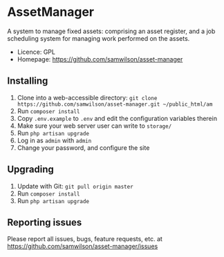 AssetManager
============

A system to manage fixed assets: comprising an asset register, and a job
scheduling system for managing work performed on the assets.

* Licence: GPL
* Homepage: https://github.com/samwilson/asset-manager

## Installing

1. Clone into a web-accessible directory: `git clone https://github.com/samwilson/asset-manager.git ~/public_html/am`
2. Run `composer install`
3. Copy `.env.example` to `.env` and edit the configuration variables therein
4. Make sure your web server user can write to `storage/`
5. Run `php artisan upgrade`
6. Log in as `admin` with `admin`
7. Change your password, and configure the site

## Upgrading

1. Update with Git: `git pull origin master`
2. Run `composer install`
3. Run `php artisan upgrade`

## Reporting issues

Please report all issues, bugs, feature requests, etc. at
https://github.com/samwilson/asset-manager/issues
